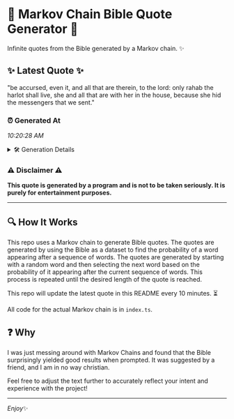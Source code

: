 # 📖 Markov Chain Bible Quote Generator 📖

Infinite quotes from the Bible generated by a Markov chain. ✨

## ✨ Latest Quote ✨
"be accursed, even it, and all that are therein, to the lord: only rahab the harlot shall live, she and all that are with her in the house, because she hid the messengers that we sent."

### ⏰ Generated At
*10:20:28 AM*

<details>
    <summary>🛠️ Generation Details</summary>
    <p>
        <strong>🌱 Seed:</strong> be<br>
        <strong>🔄 Iterations:</strong> 35<br>
        <strong>📜 Context History:</strong><br>[ be ]: accursed,<br>[ be, accursed, ]: even<br>[ be, accursed,, even ]: it,<br>[ be, accursed,, even, it, ]: and<br>[ be, accursed,, even, it,, and ]: all<br>[ be, accursed,, even, it,, and, all ]: that<br>[ accursed,, even, it,, and, all, that ]: are<br>[ even, it,, and, all, that, are ]: therein,<br>[ it,, and, all, that, are, therein, ]: to<br>[ and, all, that, are, therein,, to ]: the<br>[ all, that, are, therein,, to, the ]: lord:<br>[ that, are, therein,, to, the, lord: ]: only<br>[ are, therein,, to, the, lord:, only ]: rahab<br>[ therein,, to, the, lord:, only, rahab ]: the<br>[ to, the, lord:, only, rahab, the ]: harlot<br>[ the, lord:, only, rahab, the, harlot ]: shall<br>[ lord:, only, rahab, the, harlot, shall ]: live,<br>[ only, rahab, the, harlot, shall, live, ]: she<br>[ rahab, the, harlot, shall, live,, she ]: and<br>[ the, harlot, shall, live,, she, and ]: all<br>[ harlot, shall, live,, she, and, all ]: that<br>[ shall, live,, she, and, all, that ]: are<br>[ live,, she, and, all, that, are ]: with<br>[ she, and, all, that, are, with ]: her<br>[ and, all, that, are, with, her ]: in<br>[ all, that, are, with, her, in ]: the<br>[ that, are, with, her, in, the ]: house,<br>[ are, with, her, in, the, house, ]: because<br>[ with, her, in, the, house,, because ]: she<br>[ her, in, the, house,, because, she ]: hid<br>[ in, the, house,, because, she, hid ]: the<br>[ the, house,, because, she, hid, the ]: messengers<br>[ house,, because, she, hid, the, messengers ]: that<br>[ because, she, hid, the, messengers, that ]: we<br>[ she, hid, the, messengers, that, we ]: sent.<br>
    </p>
</details>

### ⚠️ Disclaimer ⚠️
**This quote is generated by a program and is not to be taken seriously. It is purely for entertainment purposes.**

---

## 🔍 How It Works

This repo uses a Markov chain to generate Bible quotes. The quotes are generated by using the Bible as a dataset to find the probability of a word appearing after a sequence of words. The quotes are generated by starting with a random word and then selecting the next word based on the probability of it appearing after the current sequence of words. This process is repeated until the desired length of the quote is reached.

This repo will update the latest quote in this README every 10 minutes. ⏳

All code for the actual Markov chain is in `index.ts`.

## ❓ Why

I was just messing around with Markov Chains and found that the Bible surprisingly yielded good results when prompted. 
It was suggested by a friend, and I am in no way christian.

Feel free to adjust the text further to accurately reflect your intent and experience with the project!

---

*Enjoy*✨
